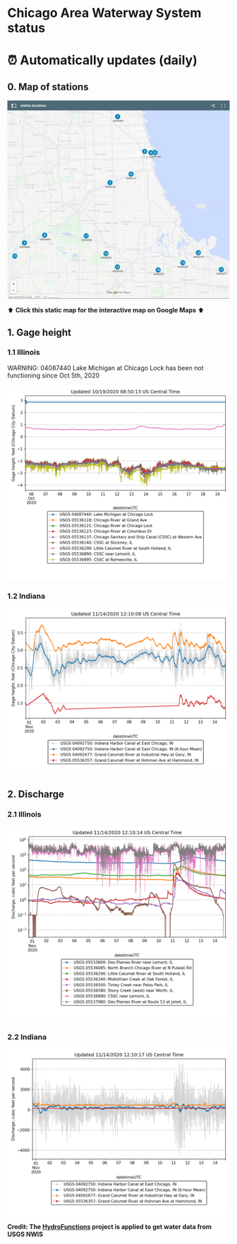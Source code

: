 # Chicago Area Waterway System status
# :alarm_clock: Automatically updates (daily)

## 0. Map of stations

[![](https://github.com/ZhiLiHydro/CAWS_status/blob/master/map.jpg)](https://www.google.com/maps/d/embed?mid=1SZREv8sLH-2QZTxpYXC1ILf0a1-GgQw9)

:arrow_up: **Click this static map for the interactive map on Google Maps** :arrow_up:

## 1. Gage height

### 1.1 Illinois

WARNING: 04087440 Lake Michigan at Chicago Lock has been not functioning since Oct 5th, 2020

![gageheightIL](https://github.com/ZhiLiHydro/CAWS_status/blob/master/img/gageHeight-IL.png)

### 1.2 Indiana

![gageheightIN](https://github.com/ZhiLiHydro/CAWS_status/blob/master/img/gageHeight-IN.png)

## 2. Discharge

### 2.1 Illinois

![dischargeIL](https://github.com/ZhiLiHydro/CAWS_status/blob/master/img/discharge-IL.png)

### 2.2 Indiana

![dischargeIN](https://github.com/ZhiLiHydro/CAWS_status/blob/master/img/discharge-IN.png)

**Credit: The [HydroFunctions](https://github.com/mroberge/hydrofunctions) project is applied to get water data from USGS NWIS**




